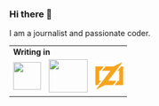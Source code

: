 ### Hi there 👋

I am a journalist and passionate coder.

<style>
td, th {
   border: none!important;
   text-align: justify;
   background: #f000;
}
</style>

<table style="border: none;">
  <tr><td colspan="3"><b>Writing in</b></td></tr>

<tr>
  <td><img src="https://foundation.rust-lang.org/img/rust-logo-blk.svg" width="50" height="50" /></td>
  <td><img src="https://go.dev/blog/go-brand/Go-Logo/PNG/Go-Logo_Blue.png" width="70" height="60" /></td>
  <td><img src="https://github.com/ziglang/logo/raw/master/zig-mark.svg" width="50" height="50" /></td>
 </tr>
  </tr>
</table>

<!--
**floscodes/floscodes** is a ✨ _special_ ✨ repository because its `README.md` (this file) appears on your GitHub profile.

Here are some ideas to get you started:

- 🔭 I’m currently working on ...
- 🌱 I’m currently learning ...
- 👯 I’m looking to collaborate on ...
- 🤔 I’m looking for help with ...
- 💬 Ask me about ...
- 📫 How to reach me: ...
- 😄 Pronouns: ...
- ⚡ Fun fact: ...
-->
